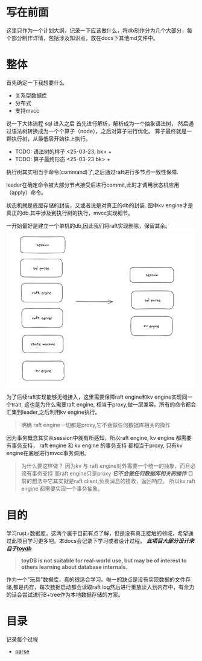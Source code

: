 # 写在前面

这里只作为一个计划大纲，记录一下应该做什么，将db制作分为几个大部分，每个部分制作详情，包括涉及知识点，放在docs下其他md文件中。

# 整体

首先确定一下我想要什么
- 关系型数据库
- 分布式
- 支持mvcc

说一下大体流程 sql 进入之后 首先进行解析，解析成为一个抽象语法树，
然后通过语法树转换成为一个个算子（node），之后对算子进行优化。
算子最终就是一颗执行树，从最低层开始往上执行。
+ TODO: 语法树的样子 <25-03-23, bk> +
+ TODO: 算子最终形态 <25-03-23 bk> +

执行树其实相当于命令(command)了,之后通过raft进行多节点一致性保障.

leader在确定命令被大部分节点接受后进行commit,此时才调用状态机应用（apply）命令。

状态机就是底层存储的封装，又或者说是对真正的db的封装.
图中kv engine才是真正的db.其中涉及到执行树的执行，mvcc实现细节。

一开始最好是建立一个单机的db,因此我们将raft实现删除，保留其余。
![image-20230325161048535](assets/image-20230325161048535.png)

为了后续raft实现能够无缝接入，这里需要保障raft engine和kv engine实现同一个trait, 
这也是为什么需要raft engine, 相当于proxy,做一层兼容。所有的命令都会汇集到leader,之后利用kv engine执行。

> 明确 raft engine一切都是proxy,它不会做任何数据库相关的操作

因为事务概念其实从session中就有所感知，所以raft engine, kv engine 都需要有事务支持，
raft engine 和 kv engine 的事务支持 都相当于proxy, 只有kv engine在底层进行mvcc事务调用。

> 为什么要这样做？ 因为kv 与 raft engine对外需要一个统一的抽象，而且必须有事务支持
而raft engine只是proxy ***它不会做任何数据库相关的操作*** 目前的想法中它其实就是raft client,负责消息的接收，返回响应。
所以kv,raft engine 都需要实现一个事务抽象。

# 目的
学习rust+数据库。这两个属于目前有点了解，但是没有真正接触的领域，希望通过此项目学习更多吧。本docs会记录下学习或者设计过程。
***此项目大部分设计来自于[toydb](https://github.com/erikgrinaker/toydb)***
> **toyDB is not suitable for real-world use, but may be of interest to others learning about database internals.**

作为一个"玩具"数据库，真的很适合学习。唯一的缺点是没有实现数据的文件存储,都是内存，每次数据启动都会读取raft log然后进行重放读入到内存中，有余力的话会尝试进行B+tree作为本地数据存储的方案。

# 目录

记录每个过程
- [parse](parse.md)

